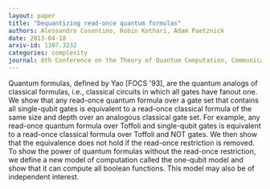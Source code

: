```yaml
---
layout: paper
title: "Dequantizing read-once quantum formulas"
authors: Alessandro Cosentino, Robin Kothari, Adam Paetznick
date: 2013-04-18
arxiv-id: 1307.3232
categories: complexity
journal: 8th Conference on the Theory of Quantum Computation, Communication and Cryptography (TQC 2013), Leibniz International Proceedings in Informatics (LIPIcs) 22, pp. 80-92 (2013) 
---
```


Quantum formulas, defined by Yao [FOCS '93], are the quantum analogs of classical formulas, i.e., classical circuits in which all gates have fanout one. We show that any read-once quantum formula over a gate set that contains all single-qubit gates is equivalent to a read-once classical formula of the same size and depth over an analogous classical gate set. For example, any read-once quantum formula over Toffoli and single-qubit gates is equivalent to a read-once classical formula over Toffoli and NOT gates. We then show that the equivalence does not hold if the read-once restriction is removed. To show the power of quantum formulas without the read-once restriction, we define a new model of computation called the one-qubit model and show that it can compute all boolean functions. This model may also be of independent interest.


